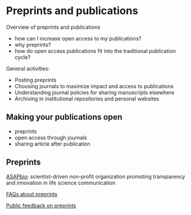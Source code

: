 # Preprints and publications

Overview of preprints and publications
- how can I increase open access to my publications?
- why preprints?
- how do open access publications fit into the traditional publication cycle?

General activities:
- Posting preprints
- Choosing journals to maximize impact and access to publications
- Understanding journal policies for sharing manuscripts elsewhere 
- Archiving in institutional repositories and personal websites

## Making your publications open

- preprints
- open access through journals
- sharing article after publication

## Preprints

[ASAPbio](https://asapbio.org/): scientist-driven non-profit organization promoting transparency and innovation in life science communication

[FAQs about preprints](https://asapbio.org/preprint-info/preprint-faq#general)

[Public feedback on preprints](https://asapbio.org/public-preprint-feedback-faq)